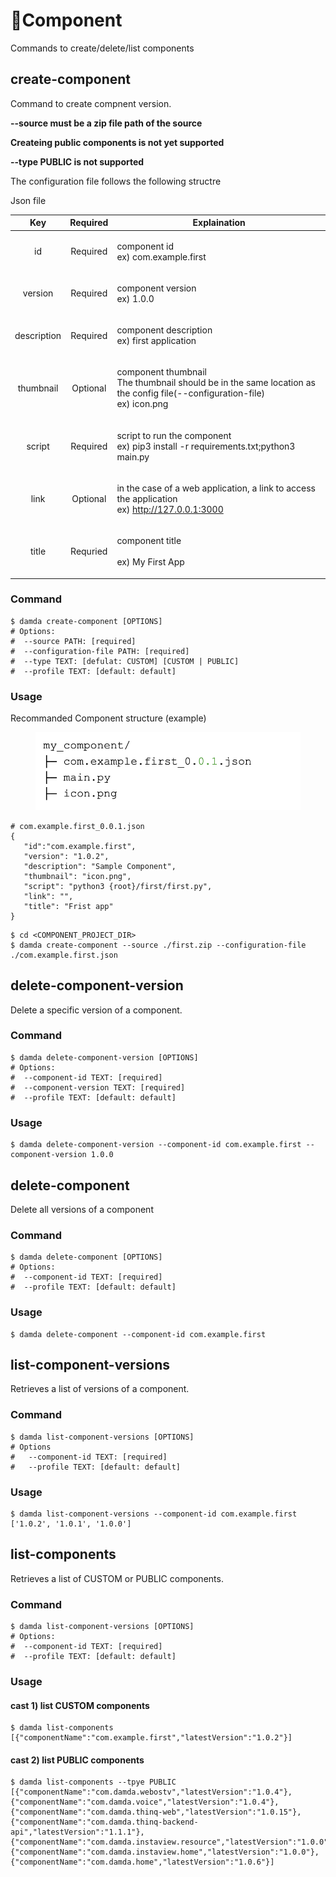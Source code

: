 # Component

Commands to create/delete/list components

## create-component

Command to create compnent version.

**--source must be a zip file path of the source**

**Createing public components is not yet supported**

&#x20;   **--type PUBLIC is not supported**

The configuration file follows the following structre

Json file

|     Key     | Required | Explaination                                                                                                                        |
| :---------: | :------: | ----------------------------------------------------------------------------------------------------------------------------------- |
|      id     | Required | <p>component id<br>ex) com.example.first</p>                                                                                        |
|   version   | Required | <p>component version<br>ex) 1.0.0</p>                                                                                               |
| description | Required | <p>component description<br>ex) first application</p>                                                                               |
|  thumbnail  | Optional | <p>component thumbnail<br>The thumbnail should be in the same location as the config file(--configuration-file)<br>ex) icon.png</p> |
|    script   | Required | <p>script to run the component<br>ex) pip3 install -r requirements.txt;python3 main.py</p>                                          |
|     link    | Optional | <p>in the case of a web application, a link to access the application<br>ex) http://127.0.0.1:3000</p>                              |
|    title    | Requried | <p>component title<br><br>ex) My First App</p>                                                                                      |

### Command

```
$ damda create-component [OPTIONS]
# Options:
#  --source PATH: [required]
#  --configuration-file PATH: [required]
#  --type TEXT: [defulat: CUSTOM] [CUSTOM | PUBLIC]
#  --profile TEXT: [default: default]

```

### Usage

Recommanded Component structure (example)

<figure><img src="../../../.gitbook/assets/image (35).png" alt=""><figcaption></figcaption></figure>

```
# com.example.first_0.0.1.json
{
   "id":"com.example.first",
   "version": "1.0.2",
   "description": "Sample Component",
   "thumbnail": "icon.png",
   "script": "python3 {root}/first/first.py",
   "link": "",
   "title": "Frist app"
}
```

```
$ cd <COMPONENT_PROJECT_DIR>
$ damda create-component --source ./first.zip --configuration-file ./com.example.first.json
```

## delete-component-version

Delete a specific version of a component.

### Command

```
$ damda delete-component-version [OPTIONS]
# Options:
#  --component-id TEXT: [required]
#  --component-version TEXT: [required]
#  --profile TEXT: [default: default]

```

### Usage

```
$ damda delete-component-version --component-id com.example.first --component-version 1.0.0
```

## delete-component

Delete all versions of a component

### Command

```
$ damda delete-component [OPTIONS]
# Options:
#  --component-id TEXT: [required]
#  --profile TEXT: [default: default]
```

### Usage

```
$ damda delete-component --component-id com.example.first
```

## list-component-versions

Retrieves a list of versions of a component.

### Command

```
$ damda list-component-versions [OPTIONS]
# Options
#   --component-id TEXT: [required]
#   --profile TEXT: [default: default]
```

### Usage

```
$ damda list-component-versions --component-id com.example.first
['1.0.2', '1.0.1', '1.0.0']
```

## list-components

Retrieves a list of CUSTOM or PUBLIC components.

### Command

```
$ damda list-component-versions [OPTIONS]
# Options:
#  --component-id TEXT: [required]
#  --profile TEXT: [default: default]
```

### Usage

#### cast 1) list CUSTOM components

```
$ damda list-components
[{"componentName":"com.example.first","latestVersion":"1.0.2"}]
```

#### cast 2) list PUBLIC components

```
$ damda list-components --tpye PUBLIC
[{"componentName":"com.damda.webostv","latestVersion":"1.0.4"},
{"componentName":"com.damda.voice","latestVersion":"1.0.4"},
{"componentName":"com.damda.thinq-web","latestVersion":"1.0.15"},
{"componentName":"com.damda.thinq-backend-api","latestVersion":"1.1.1"},
{"componentName":"com.damda.instaview.resource","latestVersion":"1.0.0"},
{"componentName":"com.damda.instaview.home","latestVersion":"1.0.0"},
{"componentName":"com.damda.home","latestVersion":"1.0.6"}]

```

